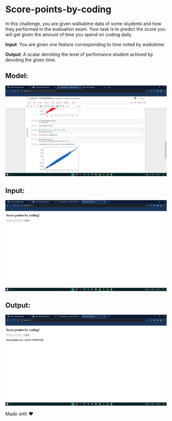 # Score-points-by-coding
In this challenge, you are given walkatime data of some students and how they performed in the evaluation exam. Your task is to predict the score you will get given the amount of time you spend on coding daily.

<b>Input</b>: You are given one feature corresponding to time noted by walkatime.

<b>Output</b>: A scalar denoting the level of perfomance student achived by devoting the given time.

## Model:
<img src="graphs.png"></img>

## Input:
<img src="input.png"></img>

## Output:
<img src="output.png"></img>

Made with &#10084;
